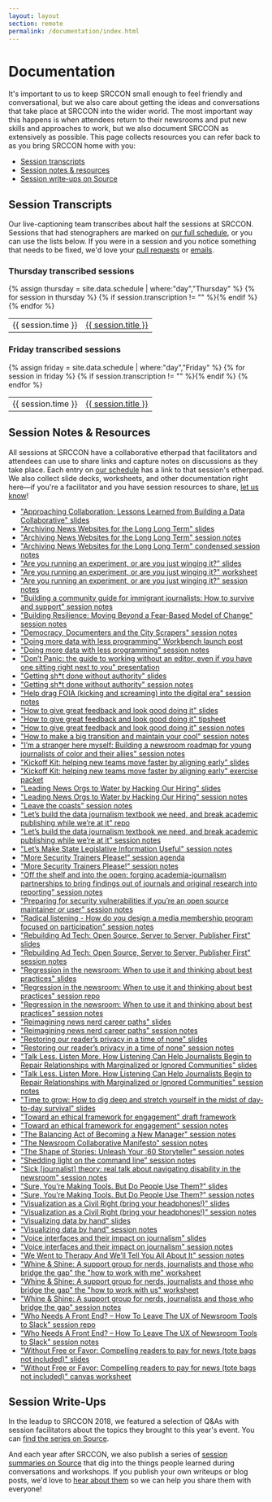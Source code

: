 ```yaml
---
layout: layout
section: remote
permalink: /documentation/index.html
---
```


# Documentation

It's important to us to keep SRCCON small enough to feel friendly and conversational, but we also care about getting the ideas and conversations that take place at SRCCON into the wider world. The most important way this happens is when attendees return to their newsrooms and put new skills and approaches to work, but we also document SRCCON as extensively as possible. This page collects resources you can refer back to as you bring SRCCON home with you:

* [Session transcripts](#transcription)
* [Session notes & resources](#session-notes--resources)
* [Session write-ups on Source](#session-write-ups)

## Session Transcripts
Our live-captioning team transcribes about half the sessions at SRCCON. Sessions that had stenographers are marked on [our full schedule](https://schedule.srccon.org), or you can use the lists below. If you were in a session and you notice something that needs to be fixed, we'd love your [pull requests](https://github.com/opennews/srccon) or [emails](mailto:srccon@opennews.org).

<div>
    <h3>Thursday transcribed sessions</h3>
    <table>{% assign thursday = site.data.schedule | where:"day","Thursday" %}
{% for session in thursday %}
        {% if session.transcription != "" %}<tr><td>{{ session.time }}</td><td><a class="session-title" href="/transcripts/SRCCON2018-{{ session.id }}">{{ session.title }}</a></td></tr>{% endif %}
{% endfor %}
    </table>
</div>

<div>
    <h3>Friday transcribed sessions</h3>
    <table>{% assign friday = site.data.schedule | where:"day","Friday" %}
{% for session in friday %}
        {% if session.transcription != "" %}<tr><td>{{ session.time }}</td><td><a class="session-title" href="/transcripts/SRCCON2018-{{ session.id }}">{{ session.title }}</a></td></tr>{% endif %}
{% endfor %}
    </table>
</div>

## Session Notes & Resources

All sessions at SRCCON have a collaborative etherpad that facilitators and attendees can use to share links and capture notes on discussions as they take place. Each entry on [our schedule](https://schedule.srccon.org) has a link to that session's etherpad. We also collect slide decks, worksheets, and other documentation right here—if you're a facilitator and you have session resources to share, [let us know](mailto:srccon@opennews.org)!

* ["Approaching Collaboration: Lessons Learned from Building a Data Collaborative" slides](https://docs.google.com/presentation/d/1MVu2Rpb3Z7jH7GaYzuya5mPMGzQ7_FmATxZDAr_O5Ds/edit#slide=id.g345336d2eb_0_10)
* ["Archiving News Websites for the Long Long Term" slides](https://docs.google.com/presentation/d/1Igu2Xz-zeo18urr1fFf-ZmCydx6xxA_ma8NnotUdpXQ/edit?usp=sharing)
* ["Archiving News Websites for the Long Long Term" session notes](https://etherpad.opennews.org/p/SRCCON2018-archiving-news-websites)
* ["Archiving News Websites for the Long Long Term" condensed session notes](https://docs.google.com/document/d/1gsjtKEkM7Cx2aA9fknnzN8I1b4WmqWuOKRjyD4iKcvo/edit)
* ["Are you running an experiment, or are you just winging it?" slides](https://docs.google.com/presentation/d/1i7OjW7ho2f6b5P9n4nWKcWS9f1p50wL5_Yi6TCyFmGw/edit#slide=id.g3cb1948c9d_0_20)
* ["Are you running an experiment, or are you just winging it?" worksheet](https://docs.google.com/document/d/14H70owcFXItXF2bcDt7LJ1c_NLHnz4_MmOg9XMJGfTc/edit)
* ["Are you running an experiment, or are you just winging it?" session notes](https://etherpad.opennews.org/p/SRCCON2018-running-experiments)
* ["Building a community guide for immigrant journalists: How to survive and support" session notes](https://etherpad.opennews.org/p/SRCCON2018-community-immigrant-journalists)
* ["Building Resilience: Moving Beyond a Fear-Based Model of Change" session notes](https://etherpad.opennews.org/p/SRCCON2018-building-resilience)
* ["Democracy, Documenters and the City Scrapers" session notes](https://etherpad.opennews.org/p/SRCCON2018-democracy-documenters)
* ["Doing more data with less programming" Workbench launch post](https://medium.com/@Workbench/seriously-no-more-spreadsheets-imagining-the-data-journalism-workflow-of-the-future-386336e12048)
* ["Doing more data with less programming" session notes](https://etherpad.opennews.org/p/SRCCON2018-more-data-less-programming)
* ["Don’t Panic: the guide to working without an editor, even if you have one sitting right next to you" presentation](https://caseymm.github.io/no-editor-no-problem/)
* ["Getting sh*t done without authority" slides](https://docs.google.com/presentation/d/1vuwrw72lj52INAg4x_-jLOlJOsv4p-7QP-Xt-ogMzLs/edit#slide=id.p)
* ["Getting sh*t done without authority" session notes](https://etherpad.opennews.org/p/SRCCON2018-getting-it-done)
* ["Help drag FOIA (kicking and screaming) into the digital era" session notes](https://etherpad.opennews.org/p/SRCCON2018-foia-digital-era)
* ["How to give great feedback and look good doing it" slides](https://docs.google.com/presentation/d/1gD1F3Nu1Hquz3MYI2sNKYII640Ndv4XUfyt7zz3ku68/edit)
* ["How to give great feedback and look good doing it" tipsheet](https://docs.google.com/document/d/1_6WgjEc2HMXJwbzTfqszKs39oWs5Z5Pgudq_N6MP-dw/edit)
* ["How to give great feedback and look good doing it" session notes](https://etherpad.opennews.org/p/SRCCON2018-great-feedback)
* ["How to make a big transition and maintain your cool" session notes](https://docs.google.com/document/d/1qXxvRin0OTHkdQCzeRKRaYaYp8M9eJkIMsZ46Pe-v4Q/edit)
* ["I’m a stranger here myself: Building a newsroom roadmap for young journalists of color and their allies" session notes](https://etherpad.opennews.org/p/SRCCON2018-young-journalists-of-color)
* ["Kickoff Kit: helping new teams move faster by aligning early" slides](https://www.dropbox.com/s/b0zwxsz9pfl4d5y/Kickoff%20Kit.pdf?dl=0)
* ["Kickoff Kit: helping new teams move faster by aligning early" exercise packet](https://www.dropbox.com/s/i8nvfri3zh5jk8b/Kickoff%20Kit%20Packet.pdf?dl=0)
* ["Leading News Orgs to Water by Hacking Our Hiring" slides](https://docs.google.com/presentation/d/1rTJ4FY2Q-8zUGVlhMxDGdxLEi2u2_7NHHV1a4Z5db3U/edit)
* ["Leading News Orgs to Water by Hacking Our Hiring" session notes](https://etherpad.opennews.org/p/SRCCON2018-hacking-hiring)
* ["Leave the coasts" session notes](https://etherpad.opennews.org/p/SRCCON2018-leave-coasts)
* ["Let’s build the data journalism textbook we need, and break academic publishing while we’re at it" repo](https://github.com/datajtext/DataJournalismTextbook)
* ["Let’s build the data journalism textbook we need, and break academic publishing while we’re at it" session notes](https://etherpad.opennews.org/p/SRCCON2018-data-journalism-textbook)
* ["Let’s Make State Legislative Information Useful" session notes](https://etherpad.opennews.org/p/SRCCON2018-state-legislative-information)
* ["More Security Trainers Please!" session agenda](https://docs.google.com/document/d/1WudApPGHnzFSUqkZl5mWbl7G3GUlpWF5eqoybq1wvFs/edit#)
* ["More Security Trainers Please!" session notes](https://etherpad.opennews.org/p/SRCCON2018-security-trainers)
* ["Off the shelf and into the open: forging academia-journalism partnerships to bring findings out of journals and original research into reporting" session notes](https://etherpad.opennews.org/p/SRCCON2018-academia-journalism-partnerships)
* ["Preparing for security vulnerabilities if you’re an open source maintainer *or* user" session notes](https://etherpad.opennews.org/p/SRCCON2018-security-prep)
* ["Radical listening - How do you design a media membership program focused on participation" session notes](https://etherpad.opennews.org/p/SRCCON2018-radical-listening-membership)
* ["Rebuilding Ad Tech: Open Source, Server to Server, Publisher First" slides](https://docs.google.com/presentation/d/1_6Kp6eMFEvB9nPHtzyJxOdiJPMxYn1KEFdyCWYBpK6o/edit#slide=id.gc6fa3c898_0_0)
* ["Rebuilding Ad Tech: Open Source, Server to Server, Publisher First" session notes](https://etherpad.opennews.org/p/SRCCON2018-rebuilding-ad-tech)
* ["Regression in the newsroom: When to use it and thinking about best practices" slides](https://docs.google.com/presentation/d/1RWYeoFv5LS1P5BHdUedEeDZkLYRMv5X-WTEk3DZPaOw/edit#slide=id.p)
* ["Regression in the newsroom: When to use it and thinking about best practices" session repo](https://github.com/fresques/RegressionInTheNewsroom)
* ["Regression in the newsroom: When to use it and thinking about best practices" session notes](https://etherpad.opennews.org/p/SRCCON2018-stats-newsroom)
* ["Reimagining news nerd career paths" slides](https://docs.google.com/presentation/d/1RnnnJTSfU6gwjB-muLwwG1fu2duVKtA6CMrZBvmcgRo/edit?ts=5b35827d#slide=id.g3cb4aad1d4_0_125)
* ["Reimagining news nerd career paths" session notes](https://etherpad.opennews.org/p/SRCCON2018-job-listings-career)
* ["Restoring our reader’s privacy in a time of none" slides](https://docs.google.com/presentation/d/1-hD8TY6SxIL9HE-lzpMqa3EwIMBSzeY2J-Yi05ZpdxM/edit#slide=id.p)
* ["Restoring our reader’s privacy in a time of none" session notes](https://etherpad.opennews.org/p/SRCCON2018-restoring-reader-privacy)
* ["Talk Less. Listen More. How Listening Can Help Journalists Begin to Repair Relationships with Marginalized or Ignored Communities" slides](https://docs.google.com/presentation/d/1ForeH9xqIxlaBSz2ZZCJiM8Gc2GqBCccUCo4latBRIg/edit)
* ["Talk Less. Listen More. How Listening Can Help Journalists Begin to Repair Relationships with Marginalized or Ignored Communities" session notes](https://schedule.srccon.org/#_session-talk-less-listen-more)
* ["Time to grow: How to dig deep and stretch yourself in the midst of day-to-day survival" slides](https://docs.google.com/presentation/d/12vRqcRtZC32JnOYCPSRASlIhKLqDw5eSdjxQWR9gf6Q/edit#slide=id.p)
* ["Toward an ethical framework for engagement" draft framework](https://medium.com/@jenniferbrandel/ethicsofengagement-db3ff5279603)
* ["Toward an ethical framework for engagement" session notes](https://etherpad.opennews.org/p/SRCCON2018-ethical-engagement)
* ["The Balancing Act of Becoming a New Manager" session notes](https://etherpad.opennews.org/p/SRCCON2018-new-managers)
* ["The Newsroom Collaborative Manifesto" session notes](https://etherpad.opennews.org/p/SRCCON2018-newsroom-collaborative-manifesto)
* ["The Shape of Stories: Unleash Your :60 Storyteller" session notes](https://schedule.srccon.org/#_session-shape-of-stories)
* ["Shedding light on the command line" session notes](https://etherpad.opennews.org/p/SRCCON2018-light-command-line)
* ["Sick [journalist] theory: real talk about navigating disability in the newsroom" session notes](https://etherpad.opennews.org/p/SRCCON2018-disability-in-newsroom)
* ["Sure, You’re Making Tools. But Do People Use Them?" slides](https://docs.google.com/presentation/d/e/2PACX-1vSKa0BwHaOuOiIU67fPrMgJjmiRw_ZqIkt9U3_yEsQF-r6xh6CHwJoSEAuyRmGBRQvrRkVNnZxfIqSJ/pub?start=false&loop=false&delayms=3000)
* ["Sure, You’re Making Tools. But Do People Use Them?" session notes](https://etherpad.opennews.org/p/SRCCON2018-using-tools)
* ["Visualization as a Civil Right (bring your headphones!)" slides](https://docs.google.com/presentation/d/1ayhuQHKZn5fcyLUTQchDrsFmlgurWa7KouI24ltLfo8/edit#slide=id.p)
* ["Visualization as a Civil Right (bring your headphones!)" session notes](https://etherpad.opennews.org/p/SRCCON2018-visualization-civil-right)
* ["Visualizing data by hand" slides](https://docs.google.com/presentation/d/1aicq0BRkNWCcMRVG_aJjvQ8BVjdEQ5UwSJHVUcJkm_4/edit#slide=id.p1)
* ["Visualizing data by hand" session notes](https://etherpad.opennews.org/p/SRCCON2018-visualizing-data)
* ["Voice interfaces and their impact on journalism" slides](https://docs.google.com/presentation/d/1vuovjVQtmiogKvWqKQD4BBI8oQtEzuwCPwk9ILanuzQ/edit#slide=id.g3adbe71329_0_4)
* ["Voice interfaces and their impact on journalism" session notes](https://etherpad.opennews.org/p/SRCCON2018-voice-interfaces)
* ["We Went to Therapy And We’ll Tell You All About It" session notes](https://etherpad.opennews.org/p/SRCCON2018-newsroom-therapy)
* ["Whine & Shine: A support group for nerds, journalists and those who bridge the gap" the "how to work with me" worksheet](https://docs.google.com/document/d/1eKdfOiO6nAjfo-P-lx8UfyyTWDf56vN84kY5kiDqk9Y/edit)
* ["Whine & Shine: A support group for nerds, journalists and those who bridge the gap" the "how to work with us" worksheet](https://docs.google.com/document/d/10i41KrEexJ2On7GDvS_I3RddEVWCYfQjaIYtMGpfp_M/edit)
* ["Whine & Shine: A support group for nerds, journalists and those who bridge the gap" session notes](https://etherpad.opennews.org/p/SRCCON2018-bridging-gaps)
* ["Who Needs A Front End? – How To Leave The UX of Newsroom Tools to Slack" session repo](https://github.com/brizandrew/slack-graphics-request)
* ["Who Needs A Front End? – How To Leave The UX of Newsroom Tools to Slack" session notes](https://etherpad.opennews.org/p/SRCCON2018-slack-as-frontend)
* ["Without Free or Favor: Compelling readers to pay for news (tote bags not included)" slides](https://www.dropbox.com/s/396b7c4w1gboyem/SRCCON%202018_%20Without%20Free%20or%20Favor%20%281%29.pdf?dl=0)
* ["Without Free or Favor: Compelling readers to pay for news (tote bags not included)" canvas worksheet](https://www.dropbox.com/s/0axxtx031wi0uat/SRCCON%20Canvas.pdf?dl=0)

## Session Write-Ups

In the leadup to SRCCON 2018, we featured a selection of Q&As with session facilitators about the topics they brought to this year's event. You can [find the series on Source](https://source.opennews.org/articles/tags/srccon-2018/).

And each year after SRCCON, we also publish a series of [session summaries on Source](https://source.opennews.org/articles/tags/srccon-2018/) that dig into the things people learned during conversations and workshops. If you publish your own writeups or blog posts, we'd love to [hear about them](mailto:source@opennews.org) so we can help you share them with everyone!

<!-- NOTE: We should add an attendee writeups section here too -->